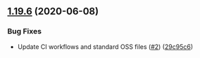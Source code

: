 ## [1.19.6](https://github.com/newrelic-experimental/nr1-service-instance-explorer/compare/v1.19.5...v1.19.6) (2020-06-08)


### Bug Fixes

* Update CI workflows and standard OSS files ([#2](https://github.com/newrelic-experimental/nr1-service-instance-explorer/issues/2)) ([29c95c6](https://github.com/newrelic-experimental/nr1-service-instance-explorer/commit/29c95c6ba049bc1d1b5c7885d265cab8c0ebd6af))

